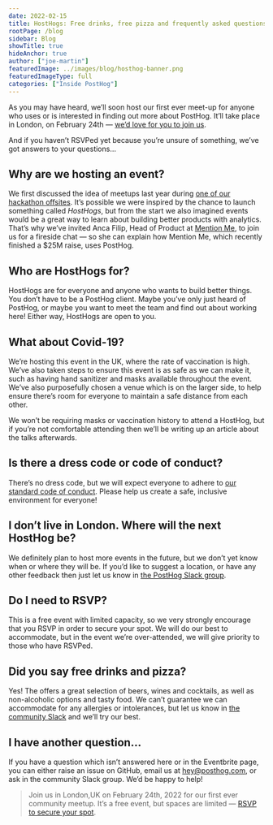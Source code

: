 ```yaml
---
date: 2022-02-15
title: HostHogs: Free drinks, free pizza and frequently asked questions
rootPage: /blog
sidebar: Blog
showTitle: true
hideAnchor: true
author: ["joe-martin"]
featuredImage: ../images/blog/hosthog-banner.png
featuredImageType: full
categories: ["Inside PostHog"]
---
```


As you may have heard, we’ll soon host our first ever meet-up for anyone who uses or is interested in finding out more about PostHog. It’ll take place in London, on February 24th — [we’d love for you to join us](https://www.eventbrite.com/e/hosthog-london-2022-tickets-259372428917). 

And if you haven’t RSVPed yet because you’re unsure of something, we’ve got answers to your questions…

## Why are we hosting an event?

We first discussed the idea of meetups last year during [one of our hackathon offsites](/handbook/company/offsites). It’s possible we were inspired by the chance to launch something called _HostHogs_, but from the start we also imagined events would be a great way to learn about building better products with analytics. That’s why we’ve invited Anca Filip, Head of Product at [Mention Me](/customers/mention-me), to join us for a fireside chat — so she can explain how Mention Me, which recently finished a $25M raise, uses PostHog.

## Who are HostHogs for?

HostHogs are for everyone and anyone who wants to build better things. You don’t have to be a PostHog client. Maybe you’ve only just heard of PostHog, or maybe you want to meet the team and find out about working here! Either way, HostHogs are open to you.

## What about Covid-19?

We’re hosting this event in the UK, where the rate of vaccination is high. We’ve also taken steps to ensure this event is as safe as we can make it, such as having hand sanitizer and masks available throughout the event. We’ve also purposefully chosen a venue which is on the larger side, to help ensure there’s room for everyone to maintain a safe distance from each other. 

We won’t be requiring masks or vaccination history to attend a HostHog, but if you’re not comfortable attending then we’ll be writing up an article about the talks afterwards. 

## Is there a dress code or code of conduct?

There’s no dress code, but we will expect everyone to adhere to [our standard code of conduct](​​/docs/contribute/code-of-conduct). Please help us create a safe, inclusive environment for everyone! 

## I don’t live in London. Where will the next HostHog be?

We definitely plan to host more events in the future, but we don’t yet know when or where they will be. If you’d like to suggest a location, or have any other feedback then just let us know in [the PostHog Slack group](/slack). 

## Do I need to RSVP?

This is a free event with limited capacity, so we very strongly encourage that you RSVP in order to secure your spot. We will do our best to accommodate, but in the event we’re over-attended, we will give priority to those who have RSVPed. 

## Did you say free drinks and pizza?

Yes! The offers a great selection of beers, wines and cocktails, as well as non-alcoholic options and tasty food. We can’t guarantee we can accommodate for any allergies or intolerances, but let us know in [the community Slack](/slack) and we’ll try our best.

## I have another question...

If you have a question which isn’t answered here or in the Eventbrite page, you can either raise an issue on GitHub, email us at hey@posthog.com,  or ask in the community Slack group. We’d be happy to help!

> Join us in London,UK  on February 24th, 2022 for our first ever community meetup. It’s a free event, but spaces are limited — [RSVP to secure your spot](https://www.eventbrite.com/e/hosthog-london-2022-tickets-259372428917). 
